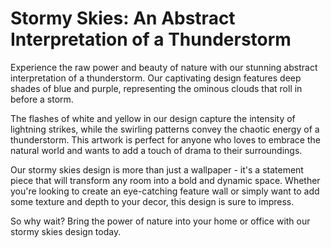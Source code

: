 <!--font:Montserrat-->

# Stormy Skies: An Abstract Interpretation of a Thunderstorm

Experience the raw power and beauty of nature with our stunning abstract interpretation of a thunderstorm. Our captivating design features deep shades of blue and purple, representing the ominous clouds that roll in before a storm.

The flashes of white and yellow in our design capture the intensity of lightning strikes, while the swirling patterns convey the chaotic energy of a thunderstorm. This artwork is perfect for anyone who loves to embrace the natural world and wants to add a touch of drama to their surroundings.

Our stormy skies design is more than just a wallpaper - it's a statement piece that will transform any room into a bold and dynamic space. Whether you're looking to create an eye-catching feature wall or simply want to add some texture and depth to your decor, this design is sure to impress.

So why wait? Bring the power of nature into your home or office with our stormy skies design today.

<!--

Write me markdown content of website with wallpaper:

"An abstract interpretation of a thunderstorm"

The header of the page should not be copy of the text but rather a real content of the website which is using this wallpaper.


---


# Thunderstorm Wallpaper

Welcome to our website featuring an abstract interpretation of a thunderstorm. This stunning wallpaper captures the essence of a storm with its bold and dramatic colors.

The deep shades of blue and purple evoke the feeling of impending danger, while the flashes of white and yellow represent the lightning strikes. The swirling patterns create a sense of movement and chaos, just like a real thunderstorm.

This wallpaper is perfect for anyone who loves nature's power and wants to add a touch of drama to their space. It's also a great conversation starter and can be used as a statement piece in any room.

So why wait? Download this thunderstorm wallpaper now and bring the power of nature into your home or office!


---


Heading should not include word "wallpaper". The website should not be about the wallpaper itself, wallpaper is just a related background, rewrite whole content.


---


# Stormy Skies: An Abstract Interpretation of a Thunderstorm

Experience the raw power and beauty of nature with our stunning abstract interpretation of a thunderstorm. Our captivating design features deep shades of blue and purple, representing the ominous clouds that roll in before a storm.

The flashes of white and yellow in our design capture the intensity of lightning strikes, while the swirling patterns convey the chaotic energy of a thunderstorm. This artwork is perfect for anyone who loves to embrace the natural world and wants to add a touch of drama to their surroundings.

Our stormy skies design is more than just a wallpaper - it's a statement piece that will transform any room into a bold and dynamic space. Whether you're looking to create an eye-catching feature wall or simply want to add some texture and depth to your decor, this design is sure to impress.

So why wait? Bring the power of nature into your home or office with our stormy skies design today.


---


Write me a Google font which is best fitting for the website.

Pick from the list:
- Dancing Script
- Poppins
- Lobster
- Raleway
- Great Vibes
- Creepster
- Inter
- Exo 2
- Cinzel
- Alegreya
- Cinzel Decorative
- Open Sans
- Roboto
- Futura
- Orbitron
- Cabin
- Playfair Display
- Montserrat
- Cormorant Garamond
- IBM Plex Sans
- Barlow Condensed
- Lato


Write just the font name nothing else.


---


Montserrat

-->

